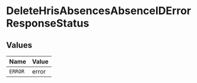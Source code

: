 # DeleteHrisAbsencesAbsenceIDErrorResponseStatus


## Values

| Name    | Value   |
| ------- | ------- |
| `ERROR` | error   |